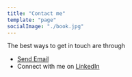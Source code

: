 ```yaml
---
title: "Contact me"
template: "page"
socialImage: "./book.jpg"
---
```


The best ways to get in touch are through

- <a href="mailto:baker.moran@gmail.com">Send Email</a>
- Connect with me on [LinkedIn](https://www.linkedin.com/in/baker-moran-a47b17114/)
